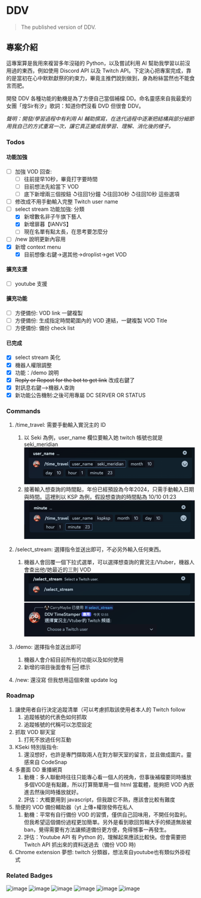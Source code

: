 # DDV

> The published version of DDV.

## 專案介紹

這專案算是我用來複習多年沒碰的 Python，以及嘗試利用 AI 幫助我學習以前沒用過的東西，例如使用 Discord API 以及 Twitch API。下定決心把專案完成，靠的是當初在心中默默獻祭的約束力，畢竟主推們說到做到，身為粉絲當然也不能食言而肥。

開發 DDV 各種功能的動機是為了方便自己當個補檔 DD。命名靈感來自我最愛的女團「煌Sir有汐」歌詞：知道你們沒看 DVD 但很會 DDV。

*聲明：開發/學習過程中有利用 AI 輔助撰寫，在迭代過程中逐漸把結構與部分細節用我自己的方式重寫一次，讓它真正變成我學習、理解、消化後的樣子。*

### Todos

#### 功能加強
- [ ] 加強 VOD 回查: 
  - [ ] 往前提早10秒，畢竟打字要時間
  - [ ] 目前想法先給當下 VOD
  - [ ] 底下新增兩三個按鈕 ↺往回1分鐘 ↺往回30秒 ↺往回10秒 這些選項
- [ ] 修改成不用手動輸入完整 Twitch user name
- [ ] select stream 功能加強: 分類
  - [x] 新增數名非子午旗下藝人
  - [x] 新增扉暮【IANVS】
  - [ ]  現在名單有點太長，在思考要怎麼分 
- [ ] /new 說明更新內容用
- [x] 新增 context menu
   - [x] 目前想像:右鍵->選其他->droplist->get VOD

#### 擴充支援
- [ ] youtube 支援

#### 擴充功能
- [ ] 方便備份: VOD link 一鍵複製
- [ ] 方便備份: 生成指定時間範圍內的 VOD 連結，一鍵複製 VOD Title
- [ ] 方便備份: 備份 check list

#### 已完成
- [x] select stream 美化
- [x] 機器人權限調整
- [x] 功能：/demo 說明
- [x] ~~Reply or Repost for the bot to get link~~ 改成右鍵了
- [x] 對訊息右鍵-->機器人查詢
- [x] 新功能公告機制:之後可用專屬 DC SERVER OR STATUS 

### Commands

1. /time_travel: 需要手動輸入實況主的 ID
   1. 以 Seki 為例，user_name 欄位要輸入她 twitch 帳號也就是 seki_meridian
      ![image](./assets/demo/user%20name.png)
   2. 接著輸入想查詢的時間點，年份已經預設為今年2024，只需手動輸入日期與時間。這裡則以 KSP 為例，假設想查詢的時間點為 10/10 01:23
      ![image](./assets/demo/mins.png)

2. /select_stream: 選擇指令並送出即可，不必另外輸入任何東西。
   1. 機器人會回覆一個下拉式選單，可以選擇想查詢的實況主/Vtuber，機器人會查出他/她最近的三則 VOD
      ![image](./assets/demo/select%20stream.png)
      ![image](./assets/demo/select%20stream%20feedback.png)

3. /demo: 選擇指令並送出即可
   1. 機器人會介紹目前所有的功能以及如何使用
   2. 新增的項目後面會有 :new: 標示
   
4. /new: 還沒寫 但我想用這個來做 update log

### Roadmap

1. 讓使用者自行決定追蹤清單（可以考慮抓取該使用者本人的 Twitch follow
   1. 追蹤帳號的代表色如何抓取
   2. 追蹤帳號的代稱可以怎麼設定
2. 抓取 VOD 聊天室
   1. 打死不放過任何互動
3. KSeki 特別版指令: 
   1. 還沒想好，也許是專門擷取兩人在對方聊天室的留言，並且做成圖片。靈感來自 CodeSnap
4. 多畫面 DD 重播網頁
   1. 動機：多人聯動時往往只能專心看一個人的視角，但事後補檔要同時播放多個VOD是有點難，所以打算簡單用一個 html 當載體，能夠把 VOD 內嵌進去然後同時播放就好。
   2. 評估：大概要用到 javascript，但我跟它不熟，應該會比較有難度
5. 簡便的 VOD 備份輔助器（yt 上傳+權限發佈在私人
   1. 動機：平常有自行備份 VOD 的習慣，僅供自己回味用，不開任何盈利。但我希望這個備份過程更加簡單。另外是看到歌回剪輯大手的頻道無故被 ban，覺得需要有方法讓頻道備份更方便，免得憾事一再發生。
   2. 評估：Youtube API 有 Python 的，理解起來應該比較快。但會需要把 Twitch API 抓出來的資料送過去（備份 VOD 時)
6. Chrome extension 夢想: twitch 分類器，想法來自youtube也有類似外掛程式


### Related Badges

![image](https://img.shields.io/badge/Python-FFD43B?style=for-the-badge&logo=python&logoColor=blue)
![image](https://img.shields.io/badge/replit-667881?style=for-the-badge&logo=replit&logoColor=white)
![image](https://img.shields.io/badge/ChatGPT-74aa9c?style=for-the-badge&logo=openai&logoColor=white)
![image](https://img.shields.io/badge/Discord-5865F2?style=for-the-badge&logo=discord&logoColor=white)
![image](https://img.shields.io/badge/Twitch-9146FF?style=for-the-badge&logo=twitch&logoColor=white)
![image](https://img.shields.io/badge/Visual_Studio_Code-0078D4?style=for-the-badge&logo=visual%20studio%20code&logoColor=white)
